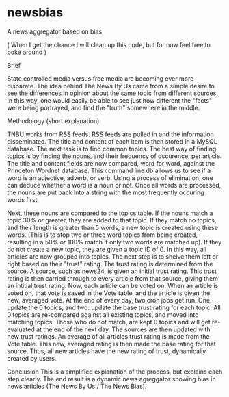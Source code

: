 newsbias
========

A news aggregator based on bias

( When I get the chance I will clean up this code, but for now feel free to poke around )

Brief

State controlled media versus free media are becoming ever more disparate. The idea behind The News By Us came from a simple desire to see the differences in opinion about the same topic from different sources. In this way, one would easily be able to see just how different the "facts" were being portrayed, and find the "truth" somewhere in the middle.


Methodology (short explanation)

TNBU works from RSS feeds. RSS feeds are pulled in and the information disseminated. The title and content of each item is then stored in a MySQL database. The next task is to find common topics. The best way of finding topics is by finding the nouns, and their frequency of occurence, per article. The title and content fields are now compared, word for word, against the Princeton Wordnet database. This command line db allows us to see if a word is an adjective, adverb, or verb. Using a process of elimination, one can deduce whether a word is a noun or not. Once all words are processed, the nouns are put back into a string with the most frequently occuring words first.

Next, these nouns are compared to the topics table. If the nouns match a topic 30% or greater, they are added to that topic. If they match no topics, and their length is greater than 5 words, a new topic is created using these words. (This is to stop two or three word topics from being created, resulting in a 50% or 100% match if only two words are matched up). If they do not create a new topic, they are given a topic ID of 0. In this way, all articles are now grouped into topics. The next step is to shelve them left or right based on their "trust" rating. The trust rating is determined from the source. A source, such as news24, is given an initial trust rating. This trust rating is then carried through to every article from that source, giving them an intitial trust rating. Now, each article can be voted on. When an article is voted on, that vote is saved in the Vote table, and the article is given the new, averaged vote. At the end of every day, two cron jobs get run. One: update the 0 topics, and two: update the base trust rating for each topic. All 0 topics are re-compared against all existing topics, and moved into matching topics. Those who do not match, are kept 0 topics and will get re-evaluated at the end of the next day. The sources are then updated with new trust ratings. An average of all articles trust rating is made from the Vote table. This new, averaged rating is then made the base rating for that source. Thus, all new articles have the new rating of trust, dynamically created by users.

Conclusion
This is a simplified explanation of the process, but explains each step clearly. The end result is a dynamic news agreggator showing bias in news articles (The News By Us / The News Bias).

